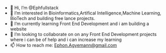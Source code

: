- 👋 Hi, I’m @Ephfullstack
- 👀 I’m interested in Bioinformatics,Artifical Intelligence,Machine Learning, BioTech and building free lance projects.
- 🌱 I’m currently learning Front End Development and i am building a website 
- 💞️ I’m looking to collaborate on on any Front End Development projects where i can be of help and i can increase my learning
- 📫 How to reach me: Ephon.Agyemann@gmail.com

<!---
Ephfullstack/Ephfullstack is a ✨ special ✨ repository because its `README.md` (this file) appears on your GitHub profile.
You can click the Preview link to take a look at your changes.
--->
